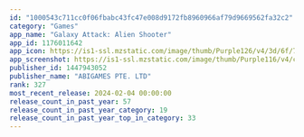 ```yaml
---
id: "1000543c711cc0f06fbabc43fc47e008d9172fb8960966af79d9669562fa32c2"
category: "Games"
app_name: "Galaxy Attack: Alien Shooter"
app_id: 1176011642
app_icon: https://is1-ssl.mzstatic.com/image/thumb/Purple126/v4/3d/6f/7a/3d6f7ad6-01ab-05bd-c4b3-f3a7274850ab/AppIcon-0-0-1x_U007emarketing-0-0-0-7-0-0-sRGB-0-0-0-GLES2_U002c0-512MB-85-220-0-0.png/1024x1024bb.png
app_screenshot: https://is1-ssl.mzstatic.com/image/thumb/Purple116/v4/cd/8b/54/cd8b5415-af30-237e-9de7-d9ef4bee777b/30bf3e6d-b840-4206-b115-00d98b5c26a1_Screen-Shot-10.jpg/1242x2688bb.png
publisher_id: 1447943052
publisher_name: "ABIGAMES PTE. LTD"
rank: 327
most_recent_release: 2024-02-04 00:00:00
release_count_in_past_year: 57
release_count_in_past_year_category: 19
release_count_in_past_year_top_in_category: 33
---
```

